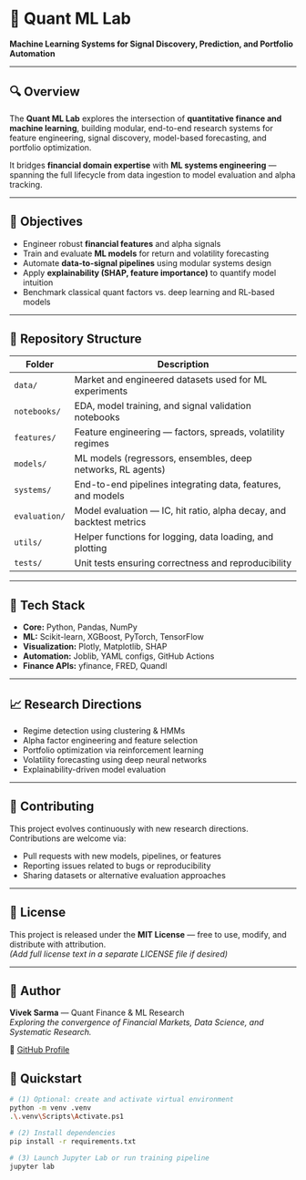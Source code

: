 ﻿# 🤖 Quant ML Lab  
**Machine Learning Systems for Signal Discovery, Prediction, and Portfolio Automation**

---

## 🔍 Overview
The **Quant ML Lab** explores the intersection of **quantitative finance and machine learning**, building modular, end-to-end research systems for feature engineering, signal discovery, model-based forecasting, and portfolio optimization.

It bridges **financial domain expertise** with **ML systems engineering** — spanning the full lifecycle from data ingestion to model evaluation and alpha tracking.

---

## 🎯 Objectives
- Engineer robust **financial features** and alpha signals  
- Train and evaluate **ML models** for return and volatility forecasting  
- Automate **data-to-signal pipelines** using modular systems design  
- Apply **explainability (SHAP, feature importance)** to quantify model intuition  
- Benchmark classical quant factors vs. deep learning and RL-based models  

---

## 📁 Repository Structure
| Folder | Description |
|--------|--------------|
| `data/` | Market and engineered datasets used for ML experiments |
| `notebooks/` | EDA, model training, and signal validation notebooks |
| `features/` | Feature engineering — factors, spreads, volatility regimes |
| `models/` | ML models (regressors, ensembles, deep networks, RL agents) |
| `systems/` | End-to-end pipelines integrating data, features, and models |
| `evaluation/` | Model evaluation — IC, hit ratio, alpha decay, and backtest metrics |
| `utils/` | Helper functions for logging, data loading, and plotting |
| `tests/` | Unit tests ensuring correctness and reproducibility |

---

## 🧰 Tech Stack
- **Core:** Python, Pandas, NumPy  
- **ML:** Scikit-learn, XGBoost, PyTorch, TensorFlow  
- **Visualization:** Plotly, Matplotlib, SHAP  
- **Automation:** Joblib, YAML configs, GitHub Actions  
- **Finance APIs:** yfinance, FRED, Quandl  

---


## 📈 Research Directions
- Regime detection using clustering & HMMs  
- Alpha factor engineering and feature selection  
- Portfolio optimization via reinforcement learning  
- Volatility forecasting using deep neural networks  
- Explainability-driven model evaluation  

---

## 🤝 Contributing
This project evolves continuously with new research directions.  
Contributions are welcome via:
- Pull requests with new models, pipelines, or features  
- Reporting issues related to bugs or reproducibility  
- Sharing datasets or alternative evaluation approaches  

---

## 📜 License
This project is released under the **MIT License** — free to use, modify, and distribute with attribution.  
*(Add full license text in a separate LICENSE file if desired)*

---

## 🧩 Author
**Vivek Sarma** — Quant Finance & ML Research  
*Exploring the convergence of Financial Markets, Data Science, and Systematic Research.*

🔗 [GitHub Profile](https://github.com/viveksarmar)

## 🚀 Quickstart
```bash
# (1) Optional: create and activate virtual environment
python -m venv .venv
.\.venv\Scripts\Activate.ps1

# (2) Install dependencies
pip install -r requirements.txt

# (3) Launch Jupyter Lab or run training pipeline
jupyter lab
